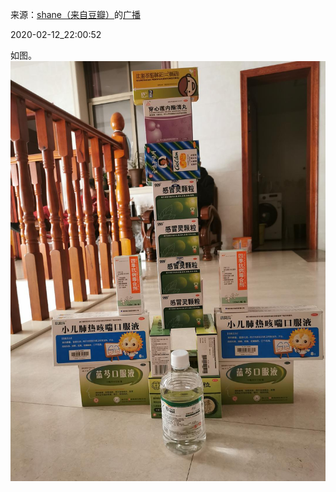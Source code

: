 来源：[shane（来自豆瓣）](https://www.douban.com/people/37164735/)的[广播](https://www.douban.com/people/37164735/status/2807060711/)


2020-02-12_22:00:52


如图。
![](./pic/2020-02-12_22:00:52-shane的广播1.jpg)  

